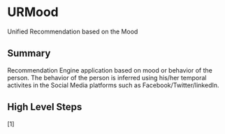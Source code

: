 # URMood
Unified Recommendation based on the Mood

## Summary
Recommendation Engine application based on mood or behavior of the person. The behavior of the person is inferred using his/her temporal activites in the Social Media platforms such as Facebook/Twitter/linkedIn.

## High Level Steps
[1] 
